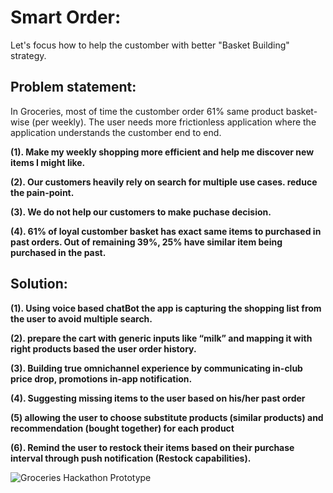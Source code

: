 # Smart Order:

Let's focus how to help the customber with better "Basket Building" strategy. 

## Problem statement:

In Groceries, most of time the customber order 61% same product basket-wise (per weekly). The user needs more frictionless 
application where the application understands the customber end to end.

<b>
(1). Make my weekly shopping more efficient and help me discover new items I might like.
  
(2). Our customers heavily rely on search for multiple use cases. reduce the pain-point.

(3). We do not help our customers to make puchase decision. 

(4). 61% of loyal customber basket has exact same items to purchased in past orders. Out of remaining 39%, 25% have similar item being purchased in the past. 

</b>

## Solution:

<b>
(1). Using voice based chatBot the app is capturing the shopping list from the user to avoid multiple search.
  
(2). prepare the cart with generic inputs like “milk” and mapping it with right products based the user order history.

(3). Building true omnichannel experience by communicating in-club price drop, promotions in-app notification.

(4). Suggesting missing items to the user based on his/her past order

(5) allowing the user to choose substitute products (similar products) and recommendation (bought together) for each product

(6). Remind the user to restock their items based on their purchase interval through push notification (Restock capabilities).

</b>


![Groceries Hackathon Prototype](https://user-images.githubusercontent.com/10649284/55541777-4c595a80-56e3-11e9-8694-aee8f78febbd.png)





